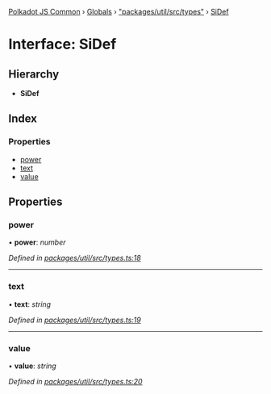 [Polkadot JS Common](../README.md) › [Globals](../globals.md) › ["packages/util/src/types"](../modules/_packages_util_src_types_.md) › [SiDef](_packages_util_src_types_.sidef.md)

# Interface: SiDef

## Hierarchy

* **SiDef**

## Index

### Properties

* [power](_packages_util_src_types_.sidef.md#power)
* [text](_packages_util_src_types_.sidef.md#text)
* [value](_packages_util_src_types_.sidef.md#value)

## Properties

###  power

• **power**: *number*

*Defined in [packages/util/src/types.ts:18](https://github.com/polkadot-js/common/blob/72281008/packages/util/src/types.ts#L18)*

___

###  text

• **text**: *string*

*Defined in [packages/util/src/types.ts:19](https://github.com/polkadot-js/common/blob/72281008/packages/util/src/types.ts#L19)*

___

###  value

• **value**: *string*

*Defined in [packages/util/src/types.ts:20](https://github.com/polkadot-js/common/blob/72281008/packages/util/src/types.ts#L20)*
